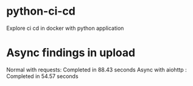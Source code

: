# python-ci-cd
Explore ci cd in docker with python application

# Async findings in upload
Normal with requests: Completed in 88.43 seconds
Async with aiohttp : Completed in 54.57 seconds
